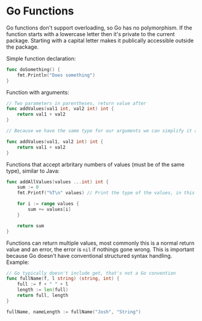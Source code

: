 # Go Functions

Go functions don't support overloading, so Go has no polymorphism. If the function starts with a lowercase letter then it's private to the current package. Starting with a capital letter makes it publically accessible outside the package.

Simple function declaration:

```Go
func doSomething() {
    fmt.Println("Does something")
}
```

Function with arguments:

```Go
// Two parameters in parentheses, return value after
func addValues(val1 int, val2 int) int {
    return val1 + val2
}

// Because we have the same type for our arguments we can simplify it a little and only declare the type once:

func addValues(val1, val2 int) int {
    return val1 + val2
}
```

Functions that accept arbritary numbers of values (must be of the same type), similar to Java:

```Go
func addAllValues(values ...int) int {
    sum := 0
    fmt.Printf("%T\n" values) // Print the type of the values, in this case []int, a slice of integers

    for i := range values {
        sum += values[i]
    }

    return sum
}
```

Functions can return multiple values, most commonly this is a normal return value and an error, the error is `nil` if nothings gone wrong. This is important because Go doesn't have conventional structured syntax handling. Example:

```Go
// Go typically doesn't include get, that's not a Go convention
func fullName(f, l string) (string, int) {
    full := f + " " + l
    length := len(full)
    return full, length
}

fullName, nameLength := fullName("Josh", "String")
```